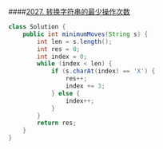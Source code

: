 ####[2027. 转换字符串的最少操作次数](https://leetcode.cn/problems/minimum-moves-to-convert-string/)

``` java
class Solution {
    public int minimumMoves(String s) {
        int len = s.length();
        int res = 0;
        int index = 0;
        while (index < len) {
            if (s.charAt(index) == 'X') {
                res++;
                index += 3;
            } else {
                index++;
            }
        }
        return res;
    }
}
```
